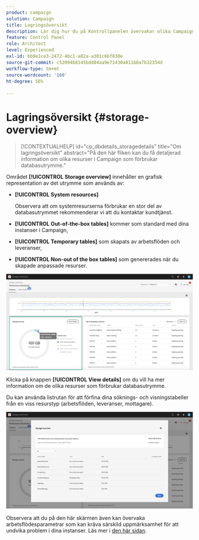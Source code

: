 ```yaml
---
product: campaign
solution: Campaign
title: Lagringsöversikt
description: Lär dig hur du på Kontrollpanelen övervakar olika Campaign-resurser som förbrukar databasutrymme på dina instanser.
feature: Control Panel
role: Architect
level: Experienced
exl-id: bb9e1ce3-2472-4bc1-a82a-a301c6bf830e
source-git-commit: c52094b8145bdd84aa9e71430a811b8a7b32354d
workflow-type: tm+mt
source-wordcount: '160'
ht-degree: 56%

---
```


# Lagringsöversikt {#storage-overview}

>[!CONTEXTUALHELP]
>id="cp_dbdetails_storagedetails"
>title="Om lagringsöversikt"
>abstract="På den här fliken kan du få detaljerad information om olika resurser i Campaign som förbrukar databasutrymme."

Området **[!UICONTROL Storage overview]** innehåller en grafisk representation av det utrymme som används av:

* **[!UICONTROL System resources]**

   Observera att om systemresurserna förbrukar en stor del av databasutrymmet rekommenderar vi att du kontaktar kundtjänst.

* **[!UICONTROL Out-of-the-box tables]** kommer som standard med dina instanser i Campaign,
* **[!UICONTROL Temporary tables]** som skapats av arbetsflöden och leveranser,
* **[!UICONTROL Non-out of the box tables]** som genererades när du skapade anpassade resurser.

![](assets/database-storage-overview.png)

Klicka på knappen **[!UICONTROL View details]** om du vill ha mer information om de olika resurser som förbrukar databasutrymme.

Du kan använda listrutan för att förfina dina söknings- och visningstabeller från en viss resurstyp (arbetsflöden, leveranser, mottagare).

![](assets/database-storage-details.png)

Observera att du på den här skärmen även kan övervaka arbetsflödesparametrar som kan kräva särskild uppmärksamhet för att undvika problem i dina instanser. Läs mer i [den här sidan](workflow-monitoring.md).
